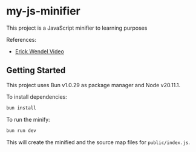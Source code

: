 # my-js-minifier

This project is a JavaScript minifier to learning purposes

References:
- [Erick Wendel Video](https://youtu.be/la0312YZJ9Y?si=Z0u50Zx_Ql99YXUv)

## Getting Started

This project uses Bun v1.0.29 as package manager and Node v20.11.1.

To install dependencies:

```bash
bun install
```

To run the minify:

```bash
bun run dev
```

This will create the minified and the source map files for `public/index.js`.
